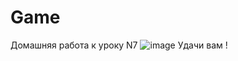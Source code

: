# Game
Домашняя работа к уроку N7
![image](https://user-images.githubusercontent.com/103320407/221400853-c3f35d05-8a4f-40fa-ae3f-3a7024a33811.png)
Удачи вам !
